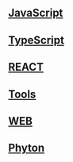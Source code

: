 ## [JavaScript](/js)

## [TypeScript](/ts)

## [REACT](/react)

## [Tools](/tools)

## [WEB](/web)

## [Phyton](/python)
